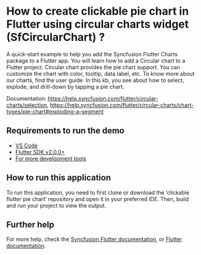# How to create clickable pie chart in Flutter using circular charts widget (SfCircularChart) ?

A quick-start example to help you add the Syncfusion Flutter Charts package to a Flutter app. You will learn how to add a Circular chart to a Flutter project.
Circular chart provides the pie chart support. You can customize the chart with color, tooltip, data label, etc. To know more about our charts, find the user guide. In this kb, you see about how to select, explode, and drill-down by tapping a pie chart.

Documentation: https://help.syncfusion.com/flutter/circular-charts/selection, https://help.syncfusion.com/flutter/circular-charts/chart-types/pie-chart#exploding-a-segment 

## Requirements to run the demo
* [VS Code](https://code.visualstudio.com/download)
* [Flutter SDK v2.0.0+](https://flutter.dev/docs/development/tools/sdk/overview)
* [For more development tools](https://flutter.dev/docs/development/tools/devtools/overview)

## How to run this application
To run this application, you need to first clone or download the ‘clickable flutter pie chart’ repository and open it in your preferred IDE. Then, build and run your project to view the output.

## Further help
For more help, check the [Syncfusion Flutter documentation](https://help.syncfusion.com/flutter/introduction/overview), or
 [Flutter documentation](https://flutter.dev/docs/get-started/install).
